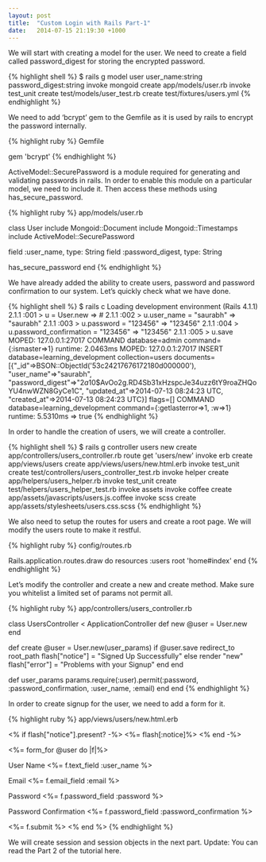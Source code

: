 ```yaml
---
layout: post
title:  "Custom Login with Rails Part-1"
date:   2014-07-15 21:19:30 +1000
---
```

We will start with creating a model for the user. We need to create a field called password_digest for storing the encrypted password.

{% highlight shell %}
$ rails g model user user_name:string password_digest:string
      invoke  mongoid
      create    app/models/user.rb
      invoke    test_unit
      create      test/models/user_test.rb
      create      test/fixtures/users.yml
{% endhighlight %}

We need to add ‘bcrypt’ gem to the Gemfile as it is used by rails to encrypt the password internally.

{% highlight ruby %}
Gemfile

gem 'bcrypt'
{% endhighlight %}

ActiveModel::SecurePassword is a module required for generating and validating passwords in rails. In order to enable this module on a particular model, we need to include it. Then access these methods using has_secure_password.

{% highlight ruby %}
app/models/user.rb

class User
  include Mongoid::Document
  include Mongoid::Timestamps
  include ActiveModel::SecurePassword

  field :user_name, type: String
  field :password_digest, type: String

  has_secure_password
end
{% endhighlight %}

We have already added the ability to create users, password and password confirmation to our system. Let’s quickly check what we have done.

{% highlight shell %}
$ rails c
Loading development environment (Rails 4.1.1)
2.1.1 :001 > u = User.new
 => #
2.1.1 :002 > u.user_name = "saurabh"
 => "saurabh"
2.1.1 :003 > u.password = "123456"
 => "123456"
2.1.1 :004 > u.password_confirmation = "123456"
 => "123456"
2.1.1 :005 > u.save
  MOPED: 127.0.0.1:27017 COMMAND      database=admin command={:ismaster=>1} runtime: 2.0463ms
  MOPED: 127.0.0.1:27017 INSERT       database=learning_development collection=users documents=[{"_id"=>BSON::ObjectId('53c24217676172180d000000'), "user_name"=>"saurabh", "password_digest"=>"$2a$10$AvOo2g.RD4Sb31xHzspcJe34uzz6tY9roaZHQoYU4nwWZN8GyCe1C", "updated_at"=>2014-07-13 08:24:23 UTC, "created_at"=>2014-07-13 08:24:23 UTC}] flags=[] COMMAND database=learning_development command={:getlasterror=>1, :w=>1} runtime: 5.5310ms
 => true
{% endhighlight %}

In order to handle the creation of users, we will create a controller.

{% highlight shell %}
$ rails g controller users new
      create  app/controllers/users_controller.rb
       route  get 'users/new'
      invoke  erb
      create    app/views/users
      create    app/views/users/new.html.erb
      invoke  test_unit
      create    test/controllers/users_controller_test.rb
      invoke  helper
      create    app/helpers/users_helper.rb
      invoke    test_unit
      create      test/helpers/users_helper_test.rb
      invoke  assets
      invoke    coffee
      create      app/assets/javascripts/users.js.coffee
      invoke    scss
      create      app/assets/stylesheets/users.css.scss
{% endhighlight %}

We also need to setup the routes for users and create a root page. We will modify the users route to make it restful.

{% highlight ruby %}
config/routes.rb

Rails.application.routes.draw do
  resources :users
  root 'home#index'
end
{% endhighlight %}

Let’s modify the controller and create a new and create method. Make sure you whitelist a limited set of params not permit all.

{% highlight ruby %}
app/controllers/users_controller.rb

class UsersController < ApplicationController
  def new
    @user = User.new
  end

  def create
    @user = User.new(user_params)
      if @user.save
    redirect_to root_path
    flash["notice"] = "Signed Up Successfully"
      else
    render "new"
        flash["error"] = "Problems with your Signup"
      end
  end

  def user_params
     params.require(:user).permit(:password, :password_confirmation, :user_name, :email)
  end
end
{% endhighlight %}

In order to create signup for the user, we need to add a form for it.

{% highlight ruby %}
app/views/users/new.html.erb

<% if flash["notice"].present? -%>
   <%= flash[:notice]%>
<% end -%>

<%= form_for @user do |f|%>

   <label>User Name</label>
   <%= f.text_field :user_name %>

   <label>Email</label>
   <%= f.email_field :email %>

   <label>Password</label>
   <%= f.password_field :password %>

   <label>Password Confirmation</label>
   <%= f.password_field :password_confirmation %>

   <%= f.submit %>
<% end %>
{% endhighlight %}

We will create session and session objects in the next part.
Update: You can read the Part 2 of the tutorial here.
